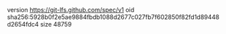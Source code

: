 version https://git-lfs.github.com/spec/v1
oid sha256:5928b0f2e5ae9884fbdb1088d2677c027fb7f602850f82fd1d89448d2654fdc4
size 48759
